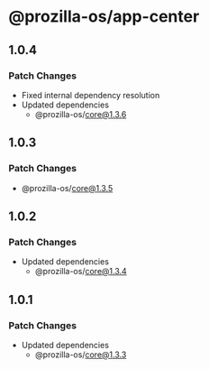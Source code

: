 # @prozilla-os/app-center

## 1.0.4

### Patch Changes

- Fixed internal dependency resolution
- Updated dependencies
  - @prozilla-os/core@1.3.6

## 1.0.3

### Patch Changes

- @prozilla-os/core@1.3.5

## 1.0.2

### Patch Changes

- Updated dependencies
  - @prozilla-os/core@1.3.4

## 1.0.1

### Patch Changes

- Updated dependencies
  - @prozilla-os/core@1.3.3
